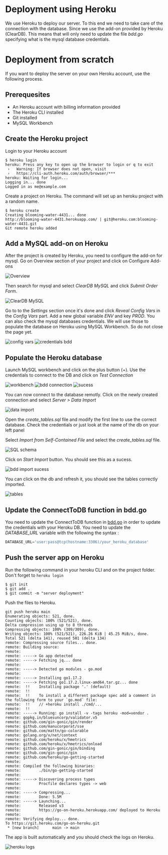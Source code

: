 # Deployment using Heroku

We use Heroku to deploy our server. To this end we need to take care of the connection with the database. Since we use the add-on provided by Heroku (ClearDB). This means that will only need to update the file *bdd.go* specifying what is the mysql database credentials.

# Deployment from scratch 

If you want to deploy the server on your own Heroku account, use the following process.

## Prerequesites

- An Heroku account with billing information provided
- The Heroku CLI installed
- Git installed
- MySQL Workbench

## Create the Heroku project 

Login to your Heroku account 

```term
$ heroku login
heroku: Press any key to open up the browser to login or q to exit
 ›   Warning: If browser does not open, visit
 ›   https://cli-auth.heroku.com/auth/browser/***
heroku: Waiting for login...
Logging in... done
Logged in as me@example.com
```

Create a project on Heroku. The command will set up an heroku project with a random name.

```term
$ heroku create
Creating blooming-water-4431... done
http://blooming-water-4431.herokuapp.com/ | git@heroku.com:blooming-water-4431.git
Git remote heroku added
```

## Add a MySQL add-on on Heroku

After the project is created by Heroku, you need to configure the add-on for mysql. 
Go on Overview section of your project and click on Configure Add-ons

![Overview](images/overview.jpg)

Then search for mysql and select *ClearDB MySQL* and click *Submit Order Form*.

![ClearDB MySQL](images/mysql.PNG)

Go to to the *Settings* section once it's done and click *Reveal Config Vars* in the *Config Vars* part.
Add a new global variable *ENV* and key *PROD*. You can also check the mysql databases credentials. We will use those to populate the database on Heroku using MySQL Workbench. So do not close the page yet.

![config vars](images/config_vars.PNG)
![credentials bdd](images/credentials_bdd.PNG)

## Populate the Heroku database

Launch MySQL workbench and click on the plus button (+). Use the credentials to connect to the DB and click on *Test Connection*

![workbench](images/workbench.PNG)
![bdd connection](images/bdd_connection.PNG)
![sucess](images/success_bdd_connection.PNG)

You can now connect to the database remotly. Click on the newly created connection and select *Server > Data Import*

![data import](images/data_import.PNG)

Open the *create_tables.sql* file and modify the first line to use the correct database. Check the credentials or just look at the name of the db on your left panel 

Select *Import from Self-Contained File* and select the *create_tables.sql* file. 

![SQL schema](images/schema.PNG)

Click on *Start Import* button. You should see this as a sucess.

![bdd import sucess](images/success_bdd_import.PNG)

You can click on the db and refresh it, you should see the tables correctly imported. 

![tables](images/tables_bdd.PNG)

## Update the ConnectToDB function in bdd.go

You need to update the ConnectToDB function in [bdd.go](bdd.go) in order to update the credentials with your Heroku DB. You need to update the *DATABASE_URL* variable with the following the syntax : 

```go
DATABASE_URL='user:pass@tcp(hostname:3306)/your_heroku_database'
```

## Push the server app on Heroku

Run the following command in your heroku CLI and on the project folder. Don't forget to ```heroku login```

```term
$ git init
$ git add .
$ git commit -m "server deployment"
```

Push the files to Heroku.

```term 
git push heroku main
Enumerating objects: 521, done.
Counting objects: 100% (521/521), done.
Delta compression using up to 8 threads
Compressing objects: 100% (309/309), done.
Writing objects: 100% (521/521), 226.26 KiB | 45.25 MiB/s, done.
Total 521 (delta 141), reused 501 (delta 134)
remote: Compressing source files... done.
remote: Building source:
remote:
remote: -----> Go app detected
remote: -----> Fetching jq... done
remote:
remote: -----> Detected go modules - go.mod
remote:
remote: -----> Installing go1.17.2
remote: -----> Fetching go1.17.2.linux-amd64.tar.gz... done
remote:  !!    Installing package '.' (default)
remote:  !!
remote:  !!    To install a different package spec add a comment in the following form to your `go.mod` file:
remote:  !!    // +heroku install ./cmd/...
remote:  !!
remote: -----> Running: go install -v -tags heroku -mod=vendor .
remote: gopkg.in/bluesuncorp/validator.v5
remote: github.com/gin-gonic/gin/render
remote: github.com/manucorporat/sse
remote: github.com/mattn/go-colorable
remote: golang.org/x/net/context
remote: github.com/heroku/x/hmetrics
remote: github.com/heroku/x/hmetrics/onload
remote: github.com/gin-gonic/gin/binding
remote: github.com/gin-gonic/gin
remote: github.com/heroku/go-getting-started
remote:
remote: Compiled the following binaries:
remote:        ./bin/go-getting-started
remote:
remote: -----> Discovering process types
remote:        Procfile declares types -> web
remote:
remote: -----> Compressing...
remote:        Done: 5.5M
remote: -----> Launching...
remote:        Released v3
remote:        https://go-on-heroku.herokuapp.com/ deployed to Heroku
remote:
remote: Verifying deploy... done.
To https://git.heroku.com/go-on-heroku.git
 * [new branch]      main -> main
```

The app is built automatically and you should check the logs on Heroku.

![heroku logs](images/heroku_logs.jpg)